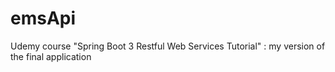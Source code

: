 # emsApi
Udemy course "Spring Boot 3 Restful Web Services Tutorial" : my version of the final application
